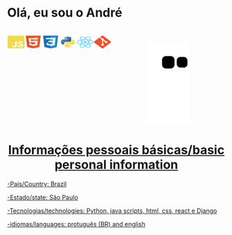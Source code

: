 <h1> Olá, eu sou o André </h1>


  <div align="center">
  <a href="https://github.com/AndrePcastelo">
  
   
<div style="display: inline_block"><br>
  <img align="left" alt="Rafa-Js" height="30" width="40" src="https://raw.githubusercontent.com/devicons/devicon/master/icons/javascript/javascript-plain.svg">
  <img align="left" alt="Rafa-HTML" height="30" width="40" src="https://raw.githubusercontent.com/devicons/devicon/master/icons/html5/html5-original.svg">
  <img align="left" alt="Rafa-CSS" height="30" width="40" src="https://raw.githubusercontent.com/devicons/devicon/master/icons/css3/css3-original.svg">
  <img align="left" alt="Rafa-Python" height="30" width="40" src="https://raw.githubusercontent.com/devicons/devicon/master/icons/python/python-original.svg">
  <img align="left" alt="Rafa-Python" height="30" width="40" src="https://raw.githubusercontent.com/devicons/devicon/master/icons/react/react-original.svg">
  <img align="left" alt="Rafa-Python" height="30" width="40" src="https://raw.githubusercontent.com/devicons/devicon/master/icons/git/git-original.svg">
  
</div>
    
  ![Snake animation](https://github.com/rafaballerini/rafaballerini/blob/output/github-contribution-grid-snake.svg)
    
##  
    
   
    

<h1> Informações pessoais básicas/basic personal information </h1> 
    
    
<div align= "left">  
  <p>-País/Country: Brazil</p>
  <p>-Estado/state: São Paulo</p>
  <p>-Tecnologias/technologies: Python, java scripts, html, css, react e Django</p>
  <p>-idiomas/languages: protuguês (BR) and english</p>
    </div>
